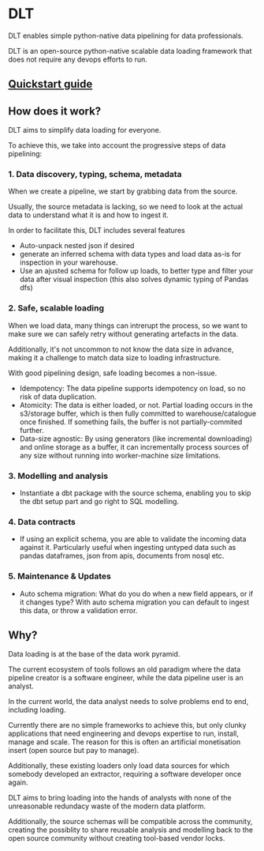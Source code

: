 # DLT 
DLT enables simple python-native data pipelining for data professionals. 

DLT is an open-source python-native scalable data loading framework that does not require any devops efforts to run.
 
## [Quickstart guide](QUICKSTART.md) 

## How does it work?

DLT aims to simplify data loading for everyone. 


To achieve this, we take into account the progressive steps of data pipelining:

### 1. Data discovery, typing, schema, metadata

When we create a pipeline, we start by grabbing data from the source. 

Usually, the source metadata is lacking, so we need to look at the actual data to understand what it is and how to ingest it.

In order to facilitate this, DLT includes several features
* Auto-unpack nested json if desired
* generate an inferred schema with data types and load data as-is for inspection in your warehouse.
* Use an ajusted schema for follow up loads, to better type and filter your data after visual inspection (this also solves dynamic typing of Pandas dfs)

### 2. Safe, scalable loading

When we load data, many things can intrerupt the process, so we want to make sure we can safely retry without generating artefacts in the data.

Additionally, it's not uncommon to not know the data size in advance, making it a challenge to match data size to loading infrastructure.

With good pipelining design, safe loading becomes a non-issue.

* Idempotency: The data pipeline supports idempotency on load, so no risk of data duplication.
* Atomicity: The data is either loaded, or not. Partial loading occurs in the s3/storage buffer, which is then fully committed to warehouse/catalogue once finished. If something fails, the buffer is not partially-commited further.
* Data-size agnostic: By using generators (like incremental downloading) and online storage as a buffer, it can incrementally process sources of any size without running into worker-machine size limitations.


### 3. Modelling and analysis

* Instantiate a dbt package with the source schema, enabling you to skip the dbt setup part and go right to SQL modelling.


### 4. Data contracts

* If using an explicit schema, you are able to validate the incoming data against it. Particularly useful when ingesting untyped data such as pandas dataframes, json from apis, documents from nosql etc.

### 5. Maintenance & Updates

* Auto schema migration: What do you do when a new field appears, or if it changes type? With auto schema migration you can default to ingest this data, or throw a validation error.

## Why?

Data loading is at the base of the data work pyramid. 

The current ecosystem of tools follows an old paradigm where the data pipeline creator is a software engineer, while the data pipeline user is an analyst.

In the current world, the data analyst needs to solve problems end to end, including loading. 

Currently there are no simple frameworks to achieve this, but only clunky applications that need engineering and devops expertise to run, install, manage and scale. The reason for this is often an artificial monetisation insert (open source but pay to manage). 

Additionally, these existing loaders only load data sources for which somebody developed an extractor, requiring a software developer once again.

DLT aims to bring loading into the hands of analysts with none of the unreasonable redundacy waste of the modern data platform.

Additionally, the source schemas will be compatible across the community, creating the possiblity to share reusable analysis and modelling back to the open source community without creating tool-based vendor locks.





